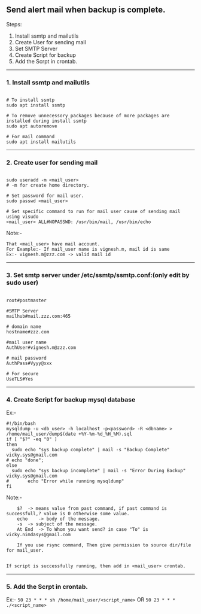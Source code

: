 ## Send alert mail when backup is complete. 

Steps:

1. Install ssmtp and mailutils
2. Create User for sending mail
3. Set SMTP Server
4. Create Script for backup
5. Add the Scrpt in crontab.
----------------------------------------------------------------------------------------------------------

### 1. Install ssmtp and mailutils 
```

# To install ssmtp
sudo apt install ssmtp 

# To remove unnecessory packages because of more packages are installed during install ssmtp
sudo apt autoremove 

# For mail command
sudo apt install mailutils 

```
----------------------------------------------------------------------------------------------------------

### 2. Create user for sending mail 
```

sudo useradd -m <mail_user>
# -m for create home directory.

# Set password for mail user.
sudo passwd <mail_user>

# Set specific command to run for mail user cause of sending mail using visudo
<mail_user> ALL#NOPASSWD: /usr/bin/mail, /usr/bin/echo
```
Note:-
```
That <mail_user> have mail account.
For Example:- If mail_user name is vignesh.m, mail id is same 
Ex:- vignesh.m@zzz.com -> valid mail id
```
----------------------------------------------------------------------------------------------------------

### 3. Set smtp server under /etc/ssmtp/ssmtp.conf:(only edit by sudo user) 
```

root#postmaster

#SMTP Server
mailhub#mail.zzz.com:465

# domain name
hostname#zzz.com

#mail user name
AuthUser#vignesh.m@zzz.com

# mail password
AuthPass#Vyyy@xxx

# For secure
UseTLS#Yes

```
----------------------------------------------------------------------------------------------------------------

### 4. Create Script for backup mysql database 

Ex:-
```
#!/bin/bash
mysqldump -u <db_user> -h localhost -p<password> -R <dbname> > /home/mail_user/dump$(date +%Y-%m-%d_%H_%M).sql
if [ "$?" -eq "0" ]
then
  sudo echo "sys backup complete" | mail -s "Backup Complete" vicky.sys@gmail.com
# echo "done";
else
  sudo echo "sys backup incomplete" | mail -s "Error During Backup" vicky.sys@gmail.com
#       echo "Error while running mysqldump"
fi
```

Note:-
```
	$? 	-> means value from past command, if past command is successfull,? value is 0 otherwise some value.
	echo 	-> body of the message.
	-s	-> subject of the message.
	At End	-> To Whom you want send? in case "To" is vicky.nimdasys@gmail.com 
	
	If you use rsync command, Then give permission to source dir/file for mail_user.


If script is successfully running, then add in <mail_user> crontab. 	 
```
-------------------------------------------------------------------------------------------------------------------------
### 5. Add the Scrpt in crontab.
Ex:-
`50 23 * * * sh /home/mail_user/<script_name>`
OR
`50 23 * * * ./<script_name>`
